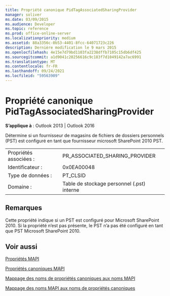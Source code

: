 ```yaml
---
title: Propriété canonique PidTagAssociatedSharingProvider
manager: soliver
ms.date: 03/09/2015
ms.audience: Developer
ms.topic: reference
ms.prod: office-online-server
ms.localizationpriority: medium
ms.assetid: 88a3356c-0b53-4401-8fcc-64071723c226
description: Dernière modification le 9 mars 2015
ms.openlocfilehash: 4e15e7d79bd1103fa2238dffb7105c15db6df425
ms.sourcegitcommit: a1d9041c20256616c9c183f7d1049142a7ac6991
ms.translationtype: MT
ms.contentlocale: fr-FR
ms.lasthandoff: 09/24/2021
ms.locfileid: "59563909"
---
```

# <a name="pidtagassociatedsharingprovider-canonical-property"></a>Propriété canonique PidTagAssociatedSharingProvider

  
  
**S’applique à** : Outlook 2013 | Outlook 2016 
  
Détermine si un fournisseur de magasins de fichiers de dossiers personnels (PST) est configuré en tant que fournisseur microsoft SharePoint 2010 PST.
  
|||
|:-----|:-----|
|Propriétés associées :  <br/> |PR_ASSOCIATED_SHARING_PROVIDER  <br/> |
|Identificateur :  <br/> |0x0EA00048  <br/> |
|Type de données :  <br/> |PT_CLSID  <br/> |
|Domaine :  <br/> |Table de stockage personnel (.pst) interne  <br/> |
   
## <a name="remarks"></a>Remarques

Cette propriété indique si un PST est configuré pour Microsoft SharePoint 2010. Si la propriété n’est pas présente, le PST n’a pas été configuré en tant que PST Microsoft SharePoint 2010.
  
## <a name="see-also"></a>Voir aussi



[Propriétés MAPI](mapi-properties.md)
  
[Propriétés canoniques MAPI](mapi-canonical-properties.md)
  
[Mappage des noms de propriétés canoniques aux noms MAPI](mapping-canonical-property-names-to-mapi-names.md)
  
[Mappage des noms MAPI aux noms de propriétés canoniques](mapping-mapi-names-to-canonical-property-names.md)

